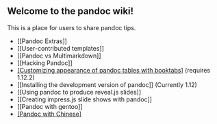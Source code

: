 ## Welcome to the pandoc wiki!

This is a place for users to share pandoc tips.

- [[Pandoc Extras]]
- [[User-contributed templates]]
- [[Pandoc vs Multimarkdown]]
- [[Hacking Pandoc]]
- [[Customizing appearance of pandoc tables with booktabs]](https://gist.github.com/jlduran/7786752) (requires 1.12.2)
- [[Installing the development version of pandoc]] (Currently 1.12)
- [[Using pandoc to produce reveal.js slides]]
- [[Creating impress.js slide shows with pandoc]]
- [[Pandoc with gentoo]]
- [[Pandoc with Chinese]](简体中文)
